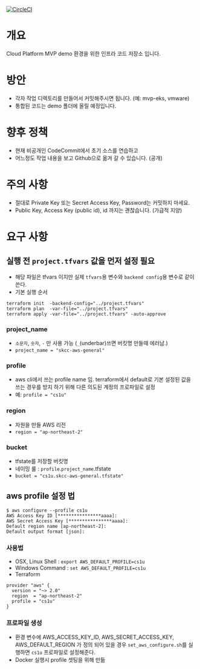 [![CircleCI](https://circleci.com/gh/cs1u/mvp-demo-aws.svg?style=svg)](https://circleci.com/gh/cs1u/mvp-demo-aws)

# 개요
Cloud Platform MVP demo 환경을 위한 인프라 코드 저장소 입니다.

# 방안
- 각자 작업 디렉토리를 만들어서 커밋해주시면 됩니다. (예: mvp-eks, vmware)
- 통합된 코드는 demo 폴더에 올릴 예정입니다.

# 향후 정책
- 현재 비공개인 CodeCommit에서 초기 소스를 연습하고
- 어느정도 작업 내용을 보고 Github으로 옮겨 갈 수 있습니다. (공개)

# 주의 사항
- 절대로 Private Key 또는 Secret Access Key, Password는 커밋하지 마세요.
- Public Key, Access Key (public id), id 까지는 괜찮습니다. (가급적 지양)

# 요구 사항

## 실행 전 `project.tfvars` 값을 먼저 설정 필요
- 해당 파일은 tfvars 이지만 실제 `tfvars`용 변수와 `backend config`용 변수로 같이 쓴다.
- 기본 실행 순서
```
terraform init  -backend-config="../project.tfvars"
terraform plan  -var-file="../project.tfvars"
terraform apply -var-file="../project.tfvars" -auto-approve
```

### project_name
- `소문자`, `숫자`, `-` 만 사용 가능 (`_`(underbar)쓰면 버킷명 만들때 에러남.)
- `project_name = "skcc-aws-general"`

### profile
- aws cli에서 쓰는 profile name 임. terraform에서 default로 기본 설정된 값을 쓰는 경우를 방지 하기 위해 다른 의도된 계정의 프로파일로 설정
- 예: `profile = "cs1u"`

### region
- 자원을 만들 AWS 리전
- `region = "ap-northeast-2"`

### bucket
- tfstate를 저장할 버킷명
- 네이밍 룰 : `profile`.`project_name`.tfstate 
- `bucket = "cs1u.skcc-aws-general.tfstate"`

## aws profile 설정 법
```
$ aws configure --profile cs1u
AWS Access Key ID [****************aaaa]:
AWS Secret Access Key [****************aaaa]:
Default region name [ap-northeast-2]:
Default output format [json]:
```
### 사용법
- OSX, Linux Shell : `export AWS_DEFAULT_PROFILE=cs1u`
- Windows Command : `set AWS_DEFAULT_PROFILE=cs1u`
- Terraform
```
provider "aws" {
  version = "~> 2.0"
  region  = "ap-northeast-2"
  profile = "cs1u"
}
```

### 프로파일 생성
- 환경 변수에 AWS_ACCESS_KEY_ID, AWS_SECRET_ACCESS_KEY, AWS_DEFAULT_REGION 가 정의 되어 있을 경우
`set_aws_configure.sh`를 실행하면 `cs1u` 프로파일로 설정해준다.
- Docker 실행시 profile 셋팅을 위해 만듦

